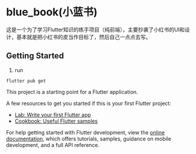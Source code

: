 # blue_book(小蓝书)

这是一个为了学习Flutter知识的练手项目（纯前端），主要抄袭了小红书的UI和设计，基本就是把小红书的皮当作目标了，然后自己一点点去写。

## Getting Started
1. run 
``` shell
flutter pub get
```

This project is a starting point for a Flutter application.

A few resources to get you started if this is your first Flutter project:

- [Lab: Write your first Flutter app](https://docs.flutter.dev/get-started/codelab)
- [Cookbook: Useful Flutter samples](https://docs.flutter.dev/cookbook)

For help getting started with Flutter development, view the
[online documentation](https://docs.flutter.dev/), which offers tutorials,
samples, guidance on mobile development, and a full API reference.
